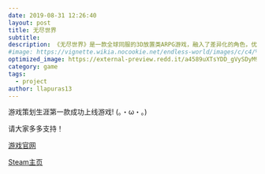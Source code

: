 ```yaml
---
date: 2019-08-31 12:26:40
layout: post
title: 无尽世界
subtitle: 
description: 《无尽世界》是一款全球同服的3D放置类ARPG游戏，融入了差异化的角色，优秀的成长系统，丰富的武器装备以及多样化的玩法。
#image: https://vignette.wikia.nocookie.net/endless-world/images/c/c4/%E5%95%86%E5%BA%97%E5%9B%BE.jpg/revision/latest/scale-to-width-down/340?cb=20190621094347
optimized_image: https://external-preview.redd.it/a4589uXTsYDD_gVySDyM9927oubxWUUJz41gYuF_N1g.jpg?auto=webp&s=7da58c0721d38b105accb41c5d7eecb3acef8050
category: game
tags:
  - project
author: llapuras13
---
```


游戏策划生涯第一款成功上线游戏! (｡・ω・｡) 

请大家多多支持！

[游戏官网](https://www.endlessworldgame.com/)

[Steam主页](https://steamcommunity.com/app/840260)